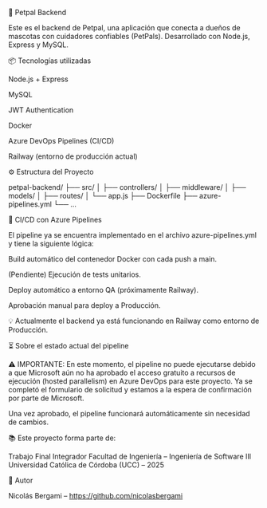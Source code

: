 🐾 Petpal Backend

Este es el backend de Petpal, una aplicación que conecta a dueños de mascotas con cuidadores confiables (PetPals). Desarrollado con Node.js, Express y MySQL.

📦 Tecnologías utilizadas

Node.js + Express

MySQL

JWT Authentication

Docker

Azure DevOps Pipelines (CI/CD)

Railway (entorno de producción actual)

⚙️ Estructura del Proyecto

petpal-backend/
├── src/
│ ├── controllers/
│ ├── middleware/
│ ├── models/
│ ├── routes/
│ └── app.js
├── Dockerfile
├── azure-pipelines.yml
└── ...

🚀 CI/CD con Azure Pipelines

El pipeline ya se encuentra implementado en el archivo azure-pipelines.yml y tiene la siguiente lógica:

Build automático del contenedor Docker con cada push a main.

(Pendiente) Ejecución de tests unitarios.

Deploy automático a entorno QA (próximamente Railway).

Aprobación manual para deploy a Producción.

💡 Actualmente el backend ya está funcionando en Railway como entorno de Producción.

⏳ Sobre el estado actual del pipeline

⚠️ IMPORTANTE:
En este momento, el pipeline no puede ejecutarse debido a que Microsoft aún no ha aprobado el acceso gratuito a recursos de ejecución (hosted parallelism) en Azure DevOps para este proyecto.
Ya se completó el formulario de solicitud y estamos a la espera de confirmación por parte de Microsoft.

Una vez aprobado, el pipeline funcionará automáticamente sin necesidad de cambios.

📚 Este proyecto forma parte de:

Trabajo Final Integrador
Facultad de Ingeniería – Ingeniería de Software III
Universidad Católica de Córdoba (UCC) – 2025

👤 Autor

Nicolás Bergami – https://github.com/nicolasbergami
